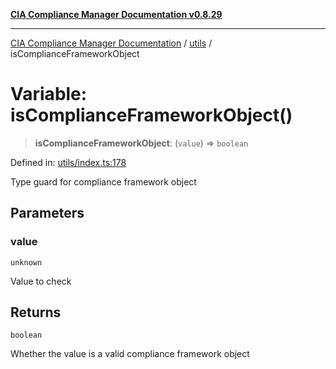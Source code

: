 [**CIA Compliance Manager Documentation v0.8.29**](../../README.md)

***

[CIA Compliance Manager Documentation](../../modules.md) / [utils](../README.md) / isComplianceFrameworkObject

# Variable: isComplianceFrameworkObject()

> **isComplianceFrameworkObject**: (`value`) => `boolean`

Defined in: [utils/index.ts:178](https://github.com/Hack23/cia-compliance-manager/blob/5836b4c74e2010cd05eca63c0016fd711c628ec9/src/utils/index.ts#L178)

Type guard for compliance framework object

## Parameters

### value

`unknown`

Value to check

## Returns

`boolean`

Whether the value is a valid compliance framework object

